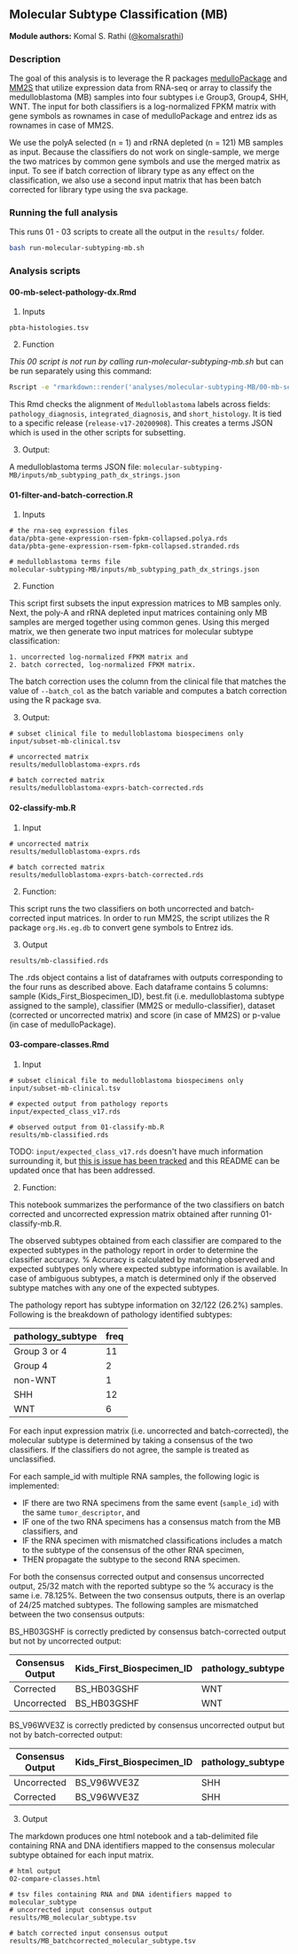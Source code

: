 ## Molecular Subtype Classification (MB)

**Module authors:** Komal S. Rathi ([@komalsrathi](https://github.com/komalsrathi))

### Description

The goal of this analysis is to leverage the R packages [medulloPackage](https://github.com/d3b-center/medullo-classifier-package) and [MM2S](https://github.com/cran/MM2S) that utilize expression data from RNA-seq or array to classify the medulloblastoma (MB) samples into four subtypes i.e Group3, Group4, SHH, WNT. The input for both classifiers is a log-normalized FPKM matrix with gene symbols as rownames in case of medulloPackage and entrez ids as rownames in case of MM2S.  

We use the polyA selected (n = 1) and rRNA depleted (n = 121) MB samples as input. Because the classifiers do not work on single-sample, we merge the two matrices by common gene symbols and use the merged matrix as input. To see if batch correction of library type as any effect on the classification, we also use a second input matrix that has been batch corrected for library type using the sva package.

### Running the full analysis

This runs 01 - 03 scripts to create all the output in the `results/` folder.

```sh
bash run-molecular-subtyping-mb.sh
```

### Analysis scripts

#### 00-mb-select-pathology-dx.Rmd

1. Inputs

```
pbta-histologies.tsv
```

2. Function

_This 00 script is not run by calling run-molecular-subtyping-mb.sh_ but can be run separately using this command:

```sh
Rscript -e "rmarkdown::render('analyses/molecular-subtyping-MB/00-mb-select-pathology-dx.Rmd', clean = TRUE)"
```

This Rmd checks the alignment of `Medulloblastoma` labels across fields:  `pathology_diagnosis`, `integrated_diagnosis`, and `short_histology`.
It is tied to a specific release (`release-v17-20200908`).
This creates a terms JSON which is used in the other scripts for subsetting.

3. Output:

A medulloblastoma terms JSON file:
`molecular-subtyping-MB/inputs/mb_subtyping_path_dx_strings.json`

#### 01-filter-and-batch-correction.R

1. Inputs

```
# the rna-seq expression files
data/pbta-gene-expression-rsem-fpkm-collapsed.polya.rds
data/pbta-gene-expression-rsem-fpkm-collapsed.stranded.rds

# medulloblastoma terms file
molecular-subtyping-MB/inputs/mb_subtyping_path_dx_strings.json
```

2. Function

This script first subsets the input expression matrices to MB samples only. Next, the poly-A and rRNA depleted input matrices containing only MB samples are merged together using common genes. Using this merged matrix, we then generate two input matrices for molecular subtype classification:

	1. uncorrected log-normalized FPKM matrix and
	2. batch corrected, log-normalized FPKM matrix.

The batch correction uses the column from the clinical file that matches the value of `--batch_col` as the batch variable and computes a batch correction using the R package sva.

3. Output:

```
# subset clinical file to medulloblastoma biospecimens only
input/subset-mb-clinical.tsv

# uncorrected matrix
results/medulloblastoma-exprs.rds

# batch corrected matrix
results/medulloblastoma-exprs-batch-corrected.rds
```

#### 02-classify-mb.R

1. Input

```
# uncorrected matrix
results/medulloblastoma-exprs.rds

# batch corrected matrix
results/medulloblastoma-exprs-batch-corrected.rds
```

2. Function:

This script runs the two classifiers on both uncorrected and batch-corrected input matrices. In order to run MM2S, the script utilizes the R package `org.Hs.eg.db`  to convert gene symbols to Entrez ids.

3. Output

```
results/mb-classified.rds
```

The .rds object contains a list of dataframes with outputs corresponding to the four runs as described above. Each dataframe contains 5 columns: sample (Kids_First_Biospecimen_ID), best.fit (i.e. medulloblastoma subtype assigned to the sample), classifier (MM2S or medullo-classifier), dataset (corrected or uncorrected matrix) and score (in case of MM2S) or p-value (in case of medulloPackage).  

#### 03-compare-classes.Rmd

1. Input

```
# subset clinical file to medulloblastoma biospecimens only
input/subset-mb-clinical.tsv

# expected output from pathology reports
input/expected_class_v17.rds

# observed output from 01-classify-mb.R
results/mb-classified.rds
```

TODO: `input/expected_class_v17.rds` doesn't have much information surrounding it, but [this is issue has been tracked](https://github.com/AlexsLemonade/OpenPBTA-analysis/issues/746) and this README can be updated once that has been addressed.

2. Function:

This notebook summarizes the performance of the two classifiers on batch corrected and uncorrected expression matrix obtained after running 01-classify-mb.R.

The observed subtypes obtained from each classifier are compared to the expected subtypes in the pathology report in order to determine the classifier accuracy. % Accuracy is calculated by matching observed and expected subtypes only where expected subtype information is available. In case of ambiguous subtypes, a match is determined only if the observed subtype matches with any one of the expected subtypes.

The pathology report has subtype information on 32/122 (26.2%) samples. Following is the breakdown of pathology identified subtypes:

| pathology_subtype | freq |
|-------------------|------|
| Group 3 or 4      | 11   |
| Group 4           | 2    |
| non-WNT           | 1    |
| SHH               | 12   |
| WNT               | 6    |

For each input expression matrix (i.e. uncorrected and batch-corrected), the molecular subtype is determined by taking a consensus of the two classifiers. If the classifiers do not agree, the sample is treated as unclassified.

For each sample_id with multiple RNA samples, the following logic is implemented:
- IF there are two RNA specimens from the same event (`sample_id`) with the same `tumor_descriptor`, and
- IF one of the two RNA specimens has a consensus match from the MB classifiers, and
- IF the RNA specimen with mismatched classifications includes a match to the subtype of the consensus of the other RNA specimen,
- THEN propagate the subtype to the second RNA specimen.

For both the consensus corrected output and consensus uncorrected output, 25/32 match with the reported subtype so the % accuracy is the same i.e. 78.125%. Between the two consensus outputs, there is an overlap of 24/25 matched subtypes. The following samples are mismatched between the two consensus outputs:

BS_HB03GSHF is correctly predicted by consensus batch-corrected output but not by uncorrected output:

| Consensus Output | Kids_First_Biospecimen_ID | pathology_subtype | MM2S_best_fit | medulloPackage_best_fit | molecular_subtype | match |
|------------------|---------------------------|-------------------|---------------|-------------------------|-------------------|-------|
| Corrected        | BS_HB03GSHF               | WNT               | WNT           | WNT                     | WNT               | TRUE  |
| Uncorrected      | BS_HB03GSHF               | WNT               | SHH           | WNT                     | NA                | NA    |

BS_V96WVE3Z is correctly predicted by consensus uncorrected output but not by batch-corrected output:

| Consensus Output | Kids_First_Biospecimen_ID | pathology_subtype | MM2S_best_fit | medulloPackage_best_fit | molecular_subtype | match |
|------------------|---------------------------|-------------------|---------------|-------------------------|-------------------|-------|
| Uncorrected      | BS_V96WVE3Z               | SHH               | SHH           | SHH                     | SHH               | TRUE  |
| Corrected        | BS_V96WVE3Z               | SHH               | Group3        | SHH                     | NA                | NA    |

3. Output

The markdown produces one html notebook and a tab-delimited file containing RNA and DNA identifiers mapped to the consensus molecular subtype obtained for each input matrix.

```
# html output
02-compare-classes.html

# tsv files containing RNA and DNA identifiers mapped to molecular_subtype
# uncorrected input consensus output
results/MB_molecular_subtype.tsv

# batch corrected input consensus output
results/MB_batchcorrected_molecular_subtype.tsv
```
